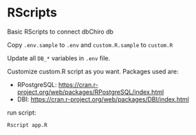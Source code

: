 # RScripts
Basic RScripts to connect dbChiro db

Copy `.env.sample` to `.env` and `custom.R.sample` to `custom.R`

Update all `DB_*` variables in `.env` file.

Customize custom.R script as you want. Packages used are:
* RPostgreSQL: https://cran.r-project.org/web/packages/RPostgreSQL/index.html
* DBI: https://cran.r-project.org/web/packages/DBI/index.html

run script:

```sh
Rscript app.R
```